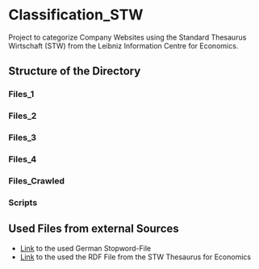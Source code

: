 # Classification_STW
Project to categorize Company Websites using the Standard Thesaurus Wirtschaft (STW) from the Leibniz Information Centre for Economics.

## Structure of the Directory
### Files_1
### Files_2
### Files_3
### Files_4
### Files_Crawled
### Scripts

## Used Files from external Sources
- [Link](http://members.unine.ch/jacques.savoy/clef/germanST.txt) to the used German Stopword-File
- [Link](http://zbw.eu/stw/versions/latest/download/about.en.html) to the used the RDF File from the STW Thesaurus for Economics
